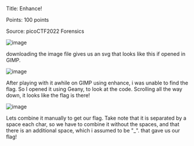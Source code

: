 Title: Enhance!

Points: 100 points

Source: picoCTF2022 Forensics

![image](https://github.com/eugeneowh/picoCTF/assets/91729496/88e3d6e4-3bea-459f-b093-a4ef2d9589d7)

downloading the image file gives us an svg that looks like this if opened in GIMP.

![image](https://github.com/eugeneowh/picoCTF/assets/91729496/42e10259-9cf1-4044-b238-9557e5ccf630)

After playing with it awhile on GIMP using enhance, i was unable to find the flag. So I opened it using Geany, to look at the code. Scrolling all the way down, it looks like the flag is there!

![image](https://github.com/eugeneowh/picoCTF/assets/91729496/908280aa-a996-431b-b5f7-4c2d6f2628be)

Lets combine it manually to get our flag. Take note that it is separated by a space each char, so we have to combine it without the spaces, and that there is an additional space, which i assumed to be "_". that gave us our flag!
